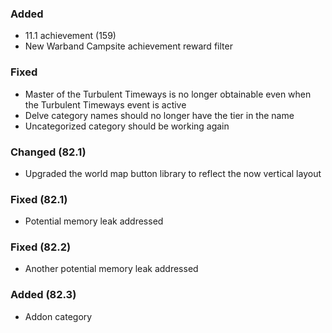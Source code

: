 <p><h3>Added</h3></p>
<ul>
<li>11.1 achievement (159)</li>
<li>New Warband Campsite achievement reward filter</li>
</ul>
<p><h3>Fixed</h3></p>
<ul>
<li>Master of the Turbulent Timeways is no longer obtainable even when the Turbulent Timeways event is active</li>
<li>Delve category names should no longer have the tier in the name</li>
<li>Uncategorized category should be working again</li>
</ul>
<p><h3>Changed (82.1)</h3></p>
<ul>
<li>Upgraded the world map button library to reflect the now vertical layout</li>
</ul>
<p><h3>Fixed (82.1)</h3></p>
<ul>
<li>Potential memory leak addressed</li>
</ul>
<p><h3>Fixed (82.2)</h3></p>
<ul>
<li>Another potential memory leak addressed</li>
</ul>
<p><h3>Added (82.3)</h3></p>
<ul>
<li>Addon category</li>
</ul>